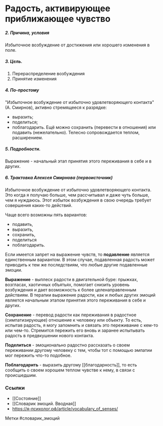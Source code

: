 #  Радость, активирующее приближающее чувство

##### 2. Причина, условия
Избыточное возбуждение от достижения или хорошего изменения в поле.

##### 3. Цель.
1. Перераспределение возбуждения
2. Принятие изменения

##### 4. По-простому
"Избыточное возбуждение от избыточно удовлетворяющего контакта" (А. Смирнов), активно стремящееся к разрядке:
- выразить;
- поделиться;
- поблагодарить.
Ещё можно сохранить (перевести в отношения) или подавить (нежелательно).
Телесно сопровождается теплом, расширением.

##### 5. Подробности.
Выражение - начальный этап принятия этого переживания в себе и в других.

##### 6. Трактовка Алексея Смирнова (первоисточник)
Избыточное возбуждение от избыточно удовлетворяющего контакта. Это когда я получаю больше, чем рассчитывал и даже чуть больше, чем я нуждаюсь. Этот избыток возбуждения в свою очередь требует совершения каких-то действий. 

Чаще всего возможны пять вариантов: 
- подавить, 
- выразить, 
- сохранить, 
- поделиться
- поблагодарить. 

Если имеется запрет на выражение чувств, то **подавление** является единственным вариантом. В этом случае, подавленная радость может приводить к тем же последствиям, что любые другие подавленные эмоции. 

**Выражение** - выплеск радости в двигательной буре: прыжках, возгласах, хаотичных объятьях, помогает снизить уровень возбуждения и дает возможность к более целенаправленным действиям. 
В терапии выражение радости, как и любых других эмоций является начальным этапом принятия этого переживания в себе и других. 

**Сохранение** - перевод радости как переживания в радостное (симпатизирующее) отношение к человеку или объекту. То есть, испытав радость, я могу запомнить и связать это переживание с кем-то или чем-то. Стремится пережить его вновь и заранее испытывать радость в предвкушении нового контакта. 

**Поделиться** - эмоционально радостно рассказать о своем переживании другому человеку с тем, чтобы тот с помощью эмпатии мог пережить что-то подобное. 

**Поблагодарить** - выразить другому [[благодарность]], то есть сообщить о своем хорошем теплом чувстве к нему, в связи с происшедшим.


### Ссылки
- [[Состояние]]
- [[Словарик эмоций. Вводная]]
- https://я-психолог.рф/article/vocabulary_of_senses/

Метки #словарик_эмоций 




